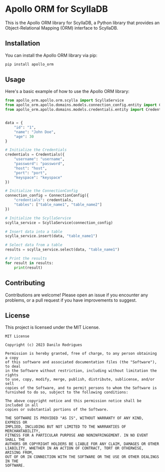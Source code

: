# Apollo ORM for ScyllaDB

This is the Apollo ORM library for ScyllaDB, a Python library that provides an Object-Relational Mapping (ORM) interface to ScyllaDB.

## Installation

You can install the Apollo ORM library via pip:

```bash
pip install apollo_orm
```

## Usage

Here's a basic example of how to use the Apollo ORM library:

```python
from apollo_orm.apollo.orm.scylla import ScyllaService
from apollo_orm.apollo.domains.models.connection_config.entity import ConnectionConfig
from apollo_orm.apollo.domains.models.credentials.entity import Credentials


data = {
    "id": "1",
    "name": "John Doe",
    "age": 30
}

# Initialize the Credentials
credentials = Credentials({
    "username": "username",
    "password": "password",
    "host": "host",
    "port": "port",
    "keyspace": "keyspace"
})

# Initialize the ConnectionConfig
connection_config = ConnectionConfig({
    "credentials": credentials,
    "tables": ["table_name1", "table_name2"]
})

# Initialize the ScyllaService
scylla_service = ScyllaService(connection_config)

# Insert data into a table
scylla_service.insert(data, "table_name1")

# Select data from a table
results = scylla_service.select(data, "table_name1")

# Print the results
for result in results:
    print(result)
```

## Contributing

Contributions are welcome! Please open an issue if you encounter any problems, or a pull request if you have improvements to suggest.

## License

This project is licensed under the MIT License.
```
MIT License

Copyright (c) 2023 Danilo Rodrigues

Permission is hereby granted, free of charge, to any person obtaining a copy
of this software and associated documentation files (the "Software"), to deal
in the Software without restriction, including without limitation the rights
to use, copy, modify, merge, publish, distribute, sublicense, and/or sell
copies of the Software, and to permit persons to whom the Software is
furnished to do so, subject to the following conditions:

The above copyright notice and this permission notice shall be included in all
copies or substantial portions of the Software.

THE SOFTWARE IS PROVIDED "AS IS", WITHOUT WARRANTY OF ANY KIND, EXPRESS OR
IMPLIED, INCLUDING BUT NOT LIMITED TO THE WARRANTIES OF MERCHANTABILITY,
FITNESS FOR A PARTICULAR PURPOSE AND NONINFRINGEMENT. IN NO EVENT SHALL THE
AUTHORS OR COPYRIGHT HOLDERS BE LIABLE FOR ANY CLAIM, DAMAGES OR OTHER
LIABILITY, WHETHER IN AN ACTION OF CONTRACT, TORT OR OTHERWISE, ARISING FROM,
OUT OF OR IN CONNECTION WITH THE SOFTWARE OR THE USE OR OTHER DEALINGS IN THE
SOFTWARE.